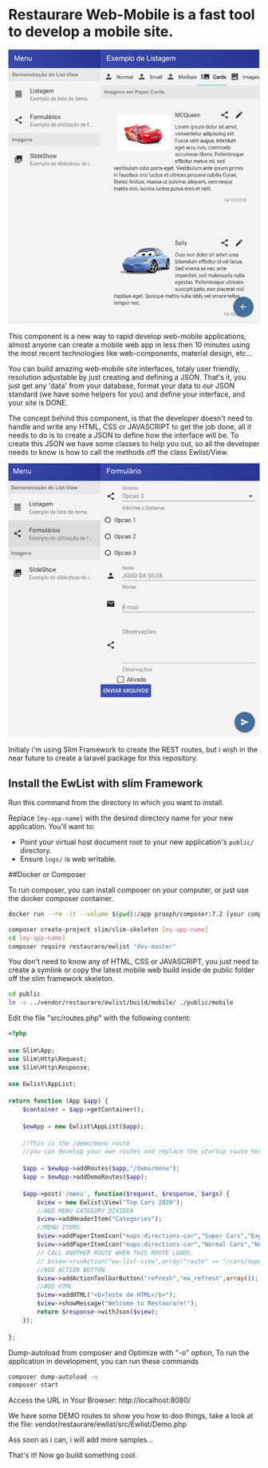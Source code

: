 # Restaurare Web-Mobile is a fast tool to develop a mobile site.

![Alt text](/images/print_2.png?raw=true "Optional Title")

This component is a new way to rapid develop web-mobile applications, almost anyone can create a mobile web app in less then 10 minutes using the most recent technologies like web-components, material design, etc...

You can build amazing web-mobile site interfaces, totaly user friendly, resolution adjustable by just creating and defining a JSON. That's it, you just get any 'data' from your database, format your data to our JSON standard (we have some helpers for you) and define your interface, and your site is DONE.

The concept behind this component, is that the developer doesn't need to handle and write any HTML, CSS or JAVASCRIPT to get the job done, all it needs to do is to create a JSON to define how the interface will be. To create this JSON we have some classes to help you out, so all the developer needs to know is how to call the methods off the class Ewlist/View.

![Alt text](/images/print_1.png?raw=true "Optional Title")

Initialy i'm using Slim Framework to create the REST routes, but i wish in the near future to create a laravel package for this repository.

## Install the EwList with slim Framework

Run this command from the directory in which you want to install.

Replace `[my-app-name]` with the desired directory name for your new application. You'll want to:

* Point your virtual host document root to your new application's `public/` directory.
* Ensure `logs/` is web writable.

##Docker or Composer

To run composer, you can install composer on your computer, or just use the docker composer container.
```bash
docker run --rm -it --volume $(pwd):/app prooph/composer:7.2 [your composer command]
```

```bash
composer create-project slim/slim-skeleton [my-app-name]
cd [my-app-name]
composer require restaurare/ewlist "dev-master"
```

You don't need to know any of HTML, CSS or JAVASCRIPT, you just need to create a symlink or copy the latest mobile web build inside de public folder off the slim framework skeleton.
```bash
cd public
ln -s ../vendor/restaurare/ewlist/build/mobile/ ./public/mobile
```

Edit the file "src/routes.php" with the following content:

```php
<?php

use Slim\App;
use Slim\Http\Request;
use Slim\Http\Response;

use Ewlist\AppList;

return function (App $app) {
    $container = $app->getContainer();

    $ewApp = new Ewlist\AppList($app);

    //This is the /demo/menu route
    //you can develop your own routes and replace the startup route here.

    $app = $ewApp->addRoutes($app,"/demo/menu"); 
    $app = $ewApp->addDemoRoutes($app);

    $app->post('/menu', function($request, $response, $args) {
        $view = new Ewlist\View("Top Cars 2020");
        //ADD MENU CATEGORY DIVIDER
        $view->addHeaderItem("Categories");
        //MENU ITEMS
        $view->addPaperItemIcon("maps:directions-car","Super Cars","Expensive cars in 2020.","ew-list-view",array("route" => "/cars/super"));
        $view->addPaperItemIcon("maps:directions-car","Normal Cars","Normal cars in 2020.","ew-list-view",array("route" => "/cars/normal"));
        // CALL ANOTHER ROUTE WHEN THIS ROUTE LOADS.
        // $view->runAction("ew-list-view",array("route" => "/cars/super"));
        //ADD ACTION BUTTON
        $view->addActionToolbarButton("refresh","ew_refresh",array());
        //ADD HTML
        $view->addHTML("<b>Teste de HTML</b>");
        $view->showMessage("Welcome to Restaurare!");
        return $response->withJson($view);
    });

};


```

Dump-autoload from composer and Optimize with "-o" option, 
To run the application in development, you can run these commands 

```bash
composer dump-autoload -o
composer start
```

Access the URL in Your Browser: 
    http://localhost:8080/

We have some DEMO routes to show you how to doo things, take a look at the file: 
vendor/restaurare/ewlist/src/Ewlist/Demo.php

Ass soon as i can, i will add more samples...

That's it! Now go build something cool.
